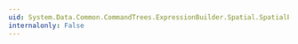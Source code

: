```yaml
---
uid: System.Data.Common.CommandTrees.ExpressionBuilder.Spatial.SpatialEdmFunctions.GeometryMultiPointFromText(System.Data.Common.CommandTrees.DbExpression,System.Data.Common.CommandTrees.DbExpression)
internalonly: False
---
```

